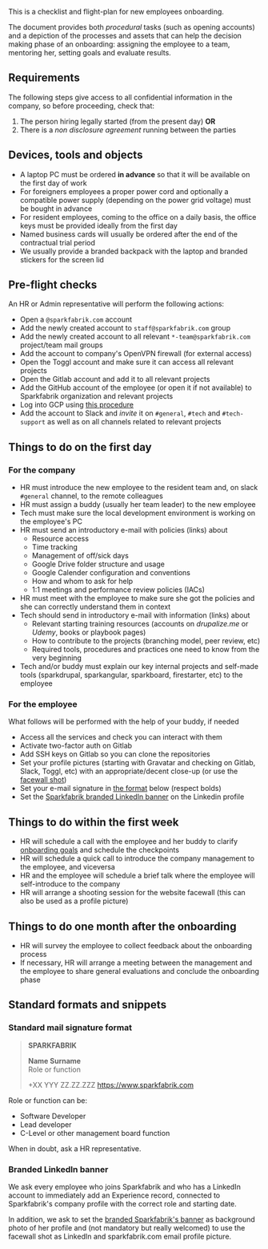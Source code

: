 This is a checklist and flight-plan for new employees onboarding.

The document provides both _procedural_ tasks (such as opening accounts) and a depiction of the processes and assets that can help the decision making phase of an onboarding: assigning the employee to a team, mentoring her, setting goals and evaluate results.

## Requirements

The following steps give access to all confidential information in the company, so before proceeding, check that:

1. The person hiring legally started (from the present day) **OR**
2. There is a _non disclosure agreement_ running between the parties

## Devices, tools and objects

* A laptop PC must be ordered **in advance** so that it will be available on the first day of work
* For foreigners employees a proper power cord and optionally a compatible power supply (depending on the power grid voltage) must be bought in advance
* For resident employees, coming to the office on a daily basis, the office keys must be provided ideally from the first day
* Named business cards will usually be ordered after the end of the contractual trial period
* We usually provide a branded backpack with the laptop and branded stickers for the screen lid

## Pre-flight checks

An HR or Admin representative will perform the following actions:

* Open a `@sparkfabrik.com` account
* Add the newly created account to `staff@sparkfabrik.com` group
* Add the newly created account to all relevant `*-team@sparkfabrik.com` project/team mail groups
* Add the account to company's OpenVPN firewall (for external access)
* Open the Toggl account and make sure it can access all relevant projects
* Open the Gitlab account and add it to all relevant projects
* Add the GitHub account of the employee (or open it if not available) to Sparkfabrik organization and relevant projects
* Log into GCP using [this procedure](/guides/local-development-environment-configuration#log-into-gcloud)
* Add the account to Slack and _invite_ it on `#general`, `#tech` and `#tech-support` as well as on all channels related to relevant projects

## Things to do on the first day

### For the company

* HR must introduce the new employee to the resident team and, on slack `#general` channel, to the remote colleagues
* HR must assign a buddy (usually her team leader) to the new employee
* Tech must make sure the local development environment is working on the employee's PC
* HR must send an introductory e-mail with policies (links) about
  * Resource access
  * Time tracking
  * Management of off/sick days
  * Google Drive folder structure and usage
  * Google Calender configuration and conventions
  * How and whom to ask for help
  * 1:1 meetings and performance review policies (IACs)
* HR must meet with the employee to make sure she got the policies and she can correctly understand them in context
* Tech should send in introductory e-mail with information (links) about
  * Relevant starting training resources (accounts on _drupalize.me_ or _Udemy_, books or playbook pages)
  * How to contribute to the projects (branching model, peer review, etc)
  * Required tools, procedures and practices one need to know from the very beginning
* Tech and/or buddy must explain our key internal projects and self-made tools (sparkdrupal, sparkangular, sparkboard, firestarter, etc) to the employee

### For the employee

What follows will be performed with the help of your buddy, if needed

* Access all the services and check you can interact with them
* Activate two-factor auth on Gitlab
* Add SSH keys on Gitlab so you can clone the repositories
* Set your profile pictures (starting with Gravatar and checking on Gitlab, Slack, Toggl, etc) with an appropriate/decent close-up (or use the [facewall shot](#facewall-shot))
* Set your e-mail signature in [the format](#Standard-mail-signature-format) below (respect bolds)
* Set the [Sparkfabrik branded LinkedIn banner](#LinkedIn-brand-guidelines) on the Linkedin profile

## Things to do within the first week

* HR will schedule a call with the employee and her buddy to clarify [onboarding goals](/guides/an-effective-onboarding-structure) and schedule the checkpoints
* HR will schedule a quick call to introduce the company management to the employee, and viceversa
* HR and the employee will schedule a brief talk where the employee will self-introduce to the company
* <a name="facewall-shot"></a>HR will arrange a shooting session for the website facewall (this can also be used as a profile picture)

## Things to do one month after the onboarding

* HR will survey the employee to collect feedback about the onboarding process
* If necessary, HR will arrange a meeting between the management and the employee to share general evaluations and conclude the onboarding phase

## Standard formats and snippets

### Standard mail signature format

> **SPARKFABRIK**
>
> **Name Surname**  
> Role or function
>
> +XX YYY ZZ.ZZ.ZZZ
> https://www.sparkfabrik.com

Role or function can be:

* Software Developer
* Lead developer
* C-Level or other management board function

When in doubt, ask a HR representative.

### Branded LinkedIn banner

We ask every employee who joins Sparkfabrik and who has a LinkedIn account to immediately add an Experience record, connected to Sparkfabrik's company profile with the correct role and starting date.

In addition, we ask to set the [branded Sparkfabrik's banner](/downloads/spark_linkedin_cover.png) as background photo of her profile and (not mandatory but really welcomed) to use the facewall shot as LinkedIn and sparkfabrik.com email profile picture.
